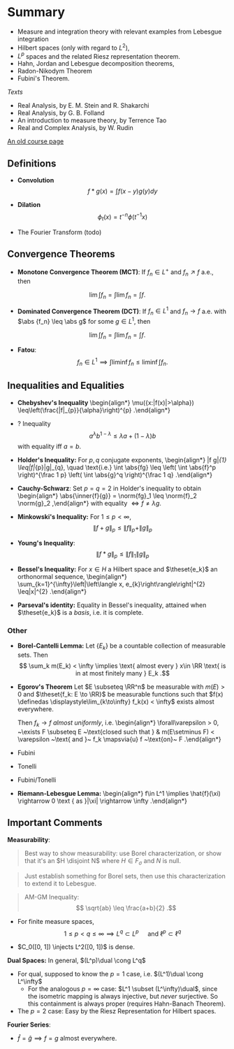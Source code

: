 
# Summary

- Measure and integration theory with relevant examples from Lebesgue integration
- Hilbert spaces (only with regard to $L^2$), 
- $L^p$ spaces and the related Riesz representation theorem. 
- Hahn, Jordan and Lebesgue decomposition theorems, 
- Radon-Nikodym Theorem
- Fubini's Theorem.

*Texts*

- Real Analysis, by E. M. Stein and R. Shakarchi
- Real Analysis, by G. B. Folland
- An introduction to measure theory, by Terrence Tao
- Real and Complex Analysis, by W. Rudin

[An old course page](http://alpha.math.uga.edu/~lyall/8100Fall2014/index.html)

## Definitions

- **Convolution**
$$
f * g(x)=\int f(x-y) g(y) d y
$$

- **Dilation**
$$
\phi_{t}(x)=t^{-n} \phi\left(t^{-1} x\right)
$$

- The Fourier Transform (todo)

## Convergence Theorems

- **Monotone Convergence Theorem (MCT)**: If $f_n \in L^+$ and $f_n \nearrow f$ a.e., then

$$
\lim \int f_n 
= \int \lim f_n = \int f
.$$

- **Dominated Convergence Theorem (DCT)**: 
If $f_n \in L^1$ and $f_n \to f$ a.e. with $\abs {f_n} \leq \abs g$ for some $g\in L^1$, then

$$
\lim \int f_n = \int \lim f_n = \int f
.$$

- **Fatou**:
$$
f_n \in L^1 \implies \int \liminf f_n \leq \liminf \int f_n
.$$

## Inequalities and Equalities

- **Chebyshev's Inequality**
\begin{align*}
\mu(\{x:|f(x)|>\alpha\}) \leq\left(\frac{\|f\|_{p}}{\alpha}\right)^{p}
.\end{align*}


- ? Inequality
$$
a^{\lambda} b^{1-\lambda} \leq \lambda a+(1-\lambda) b
$$
with equality iff $a=b$.

- **Holder's Inequality:**
For $p,q$ conjugate exponents,
\begin{align*}
\|f g\|_{1} \leq\|f\|_{p}\|g\|_{q}, \quad \text{i.e.} \int \abs{fg} 
\leq \left( \int \abs{f}^p \right)^{\frac 1 p} \left( \int \abs{g}^q \right)^{\frac 1 q}
.\end{align*}

- **Cauchy-Schwarz**:
Set $p=q=2$ in Holder's inequality to obtain
\begin{align*}
\abs{\inner{f}{g}} = \norm{fg}_1 \leq \norm{f}_2 \norm{g}_2 
,\end{align*}
with equality $\iff f \neq \lambda g$.

- **Minkowski's Inequality:**
For $1\leq p < \infty$,
$$
\|f+g\|_{p} \leq\|f\|_{p}+\|g\|_{p}
$$

- **Young's Inequality**:
$$
\|f * g\|_{p} \leq\|f\|_{1}\|g\|_{p}
$$

- **Bessel's Inequality:**
For $x\in H$ a Hilbert space and $\theset{e_k}$ an orthonormal sequence,
\begin{align*}
\sum_{k=1}^{\infty}\left|\left\langle x, e_{k}\right\rangle\right|^{2} \leq\|x\|^{2}
.\end{align*}

- **Parseval's identity:**
Equality in Bessel's inequality, attained when $\theset{e_k}$ is a *basis*, i.e. it is complete. 


### Other

- **Borel-Cantelli Lemma:**
Let $\{E_k\}$ be a countable collection of measurable sets. 
Then 
$$
\sum_k m(E_k) < \infty \implies \text{ almost every } x\in \RR \text{ is in at most finitely many } E_k
.$$

- **Egorov's Theorem**
Let $E \subseteq \RR^n$ be measurable with $m(E) > 0$ and $\theset{f_k: E \to \RR}$ be measurable functions such that $f(x) \definedas \displaystyle\lim_{k\to\infty} f_k(x) < \infty$ exists almost everywhere.

  Then $f_k \to f$ *almost uniformly*, i.e.
\begin{align*}
\forall\varepsilon > 0, ~\exists F \subseteq E ~\text{closed such that } & 
m(E\setminus F) < \varepsilon ~\text{ and }~ f_k \mapsvia{u}  f ~\text{on}~ F
.\end{align*}

- Fubini

- Tonelli

- Fubini/Tonelli

- **Riemann-Lebesgue Lemma:**
\begin{align*}
f\in L^1 \implies 
\hat{f}(\xi) \rightarrow 0 \text { as }|\xi| \rightarrow \infty
.\end{align*}


## Important Comments

**Measurability**:

> Best way to show measurability: use Borel characterization, or show that it's an $H \disjoint N$ where $H \in F_\sigma$ and $N$ is null.

> Just establish something for Borel sets, then use this characterization to extend it to Lebesgue.

> AM-GM Inequality:
$$
\sqrt{ab} \leq \frac{a+b}{2}
.$$

- For finite measure spaces,
$$
1 \leq p < q \leq \infty \implies L^q \subset L^p \quad \text{ and } \ell^p \subset \ell^q
$$

- $C_0([0, 1]) \injects L^2([0, 1])$ is dense.

**Dual Spaces:**
In general, $(L^p)\dual \cong L^q$

- For qual, supposed to know the $p=1$ case, i.e. $(L^1)\dual \cong L^\infty$
  - For the analogous $p=\infty$ case: $L^1 \subset (L^\infty)\dual$, since the isometric mapping is always injective, but *never* surjective. So this containment is always proper (requires Hahn-Banach Theorem).
- The $p=2$ case: Easy by the Riesz Representation for Hilbert spaces.

**Fourier Series**:

- $\hat f = \hat g \implies f=g$ almost everywhere.
